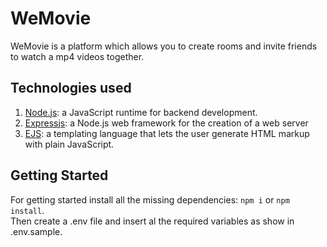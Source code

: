 # **WeMovie**

WeMovie is a platform which allows you to create rooms and invite friends to watch a mp4 videos together.

## **Technologies used**

1. [Node.js](https://nodejs.org/en/): a JavaScript runtime for backend development.
2. [Expressjs](https://expressjs.com/): a Node.js web framework for the creation of a web server
3. [EJS](https://ejs.co/): a templating language that lets the user generate HTML markup with plain JavaScript.

## **Getting Started**

For getting started install all the missing dependencies: `npm i` or `npm install`.\
Then create a .env file and insert al the required variables as show in .env.sample.